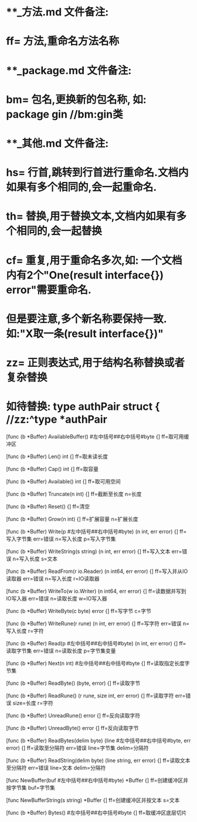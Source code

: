 # **_方法.md 文件备注:
# ff= 方法,重命名方法名称
# 
# **_package.md 文件备注:
# bm= 包名,更换新的包名称, 如: package gin //bm:gin类
#
# **_其他.md 文件备注:
# hs= 行首,跳转到行首进行重命名.文档内如果有多个相同的,会一起重命名.
# th= 替换,用于替换文本,文档内如果有多个相同的,会一起替换
# cf= 重复,用于重命名多次,如: 一个文档内有2个"One(result interface{}) error"需要重命名.
#     但是要注意,多个新名称要保持一致. 如:"X取一条(result interface{})"
# zz= 正则表达式,用于结构名称替换或者复杂替换
#     如待替换: type authPair struct { //zz:^type *authPair

[func (b *Buffer) AvailableBuffer() #左中括号##右中括号#byte {]
ff=取可用缓冲区

[func (b *Buffer) Len() int {]
ff=取未读长度

[func (b *Buffer) Cap() int {]
ff=取容量

[func (b *Buffer) Available() int {]
ff=取可用空间

[func (b *Buffer) Truncate(n int) {]
ff=截断至长度
n=长度

[func (b *Buffer) Reset() {]
ff=清空

[func (b *Buffer) Grow(n int) {]
ff=扩展容量
n=扩展长度

[func (b *Buffer) Write(p #左中括号##右中括号#byte) (n int, err error) {]
ff=写入字节集
err=错误
n=写入长度
p=写入字节集

[func (b *Buffer) WriteString(s string) (n int, err error) {]
ff=写入文本
err=错误
n=写入长度
s=文本

[func (b *Buffer) ReadFrom(r io.Reader) (n int64, err error) {]
ff=写入并从IO读取器
err=错误
n=写入长度
r=IO读取器

[func (b *Buffer) WriteTo(w io.Writer) (n int64, err error) {]
ff=读数据并写到IO写入器
err=错误
n=读取长度
w=IO写入器

[func (b *Buffer) WriteByte(c byte) error {]
ff=写字节
c=字节

[func (b *Buffer) WriteRune(r rune) (n int, err error) {]
ff=写字符
err=错误
n=写入长度
r=字符

[func (b *Buffer) Read(p #左中括号##右中括号#byte) (n int, err error) {]
ff=读取字节集
err=错误
n=读取长度
p=字节集变量

[func (b *Buffer) Next(n int) #左中括号##右中括号#byte {]
ff=读取指定长度字节集

[func (b *Buffer) ReadByte() (byte, error) {]
ff=读取字节

[func (b *Buffer) ReadRune() (r rune, size int, err error) {]
ff=读取字符
err=错误
size=长度
r=字符

[func (b *Buffer) UnreadRune() error {]
ff=反向读取字符

[func (b *Buffer) UnreadByte() error {]
ff=反向读取字节

[func (b *Buffer) ReadBytes(delim byte) (line #左中括号##右中括号#byte, err error) {]
ff=读取至分隔符
err=错误
line=字节集
delim=分隔符

[func (b *Buffer) ReadString(delim byte) (line string, err error) {]
ff=读取文本至分隔符
err=错误
line=文本
delim=分隔符

[func NewBuffer(buf #左中括号##右中括号#byte) *Buffer {]
ff=创建缓冲区并按字节集
buf=字节集

[func NewBufferString(s string) *Buffer {]
ff=创建缓冲区并按文本
s=文本

[func (b *Buffer) Bytes() #左中括号##右中括号#byte {]
ff=取缓冲区底层切片
